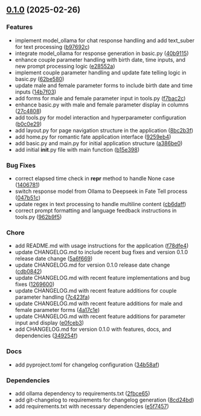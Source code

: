 <!-- insertion marker -->
<a name="0.1.0"></a>

## [0.1.0](https://github.com///compare/029265f81c5e132f54ae4ecf972aa738f20f5c7a...0.1.0) (2025-02-26)

### Features

- implement model_ollama for chat response handling and add text_suber for text processing ([b97692c](https://github.com///commit/b97692c7ac8b01cba817127bf160d4f3f31dfb49))
- integrate model_ollama for response generation in basic.py ([40b9115](https://github.com///commit/40b91152c65da21ae1db446dc09f3e58a3778857))
- enhance couple parameter handling with birth date, time inputs, and new prompt processing logic ([e28552a](https://github.com///commit/e28552acfe7114b4f76ff4fcce15057eff7be31d))
- implement couple parameter handling and update fate telling logic in basic.py ([62be580](https://github.com///commit/62be580da95020f5574d11a81e1b80f516faac08))
- update male and female parameter forms to include birth date and time inputs ([14b7f03](https://github.com///commit/14b7f03d16faec3d6f230ee836db2d83f005b53c))
- add forms for male and female parameter input in tools.py ([f7bac2c](https://github.com///commit/f7bac2c818c627535d00350d9f61dab187e968df))
- enhance basic.py with male and female parameter display in columns ([27c4808](https://github.com///commit/27c4808486ffcbc62bca0b60234fe5d72fd978b4))
- add tools.py for model interaction and hyperparameter configuration ([b0c0e29](https://github.com///commit/b0c0e295022a9e013663a80de2e263ec449c7085))
- add layout.py for page navigation structure in the application ([8bc2b3f](https://github.com///commit/8bc2b3fa83abb68fd06aeebd92372d2fb798c95d))
- add home.py for romantic fate application interface ([9259eb4](https://github.com///commit/9259eb432f2ea1f0eb19236e56b1599edf29035d))
- add basic.py and main.py for initial application structure ([a386be0](https://github.com///commit/a386be02eeb74dd5ee30577bc6389255338da93f))
- add initial __init__.py file with main function ([b15e398](https://github.com///commit/b15e398e6ea279c9099dc1ae9bec90ec73d3ea7b))

### Bug Fixes

- correct elapsed time check in __repr__ method to handle None case ([1406781](https://github.com///commit/14067812e3690bd27214c1e61ac31d381dc6654e))
- switch response model from Ollama to Deepseek in Fate Tell process ([047b51c](https://github.com///commit/047b51c40d63942dab0df2b0898a33141d09f271))
- update regex in text processing to handle multiline content ([cb6daff](https://github.com///commit/cb6daffa7e8777f0d7f131a3a95bb521b026d995))
- correct prompt formatting and language feedback instructions in tools.py ([962b9f5](https://github.com///commit/962b9f5ecb7884f4b4d7a3f3bbca77a62390f038))

### Chore

- add README.md with usage instructions for the application ([f78dfe4](https://github.com///commit/f78dfe4d9e719c120691122098cdacde7ef59ed6))
- update CHANGELOG.md to include recent bug fixes and version 0.1.0 release date change ([5a6f669](https://github.com///commit/5a6f669a3f5ddfe65852f6489771eb48757f8d57))
- update CHANGELOG.md for version 0.1.0 release date change ([cdb0842](https://github.com///commit/cdb0842b077a030cfc0638f87ef4960ed3ca9b15))
- update CHANGELOG.md with recent feature implementations and bug fixes ([1269600](https://github.com///commit/12696007d70a53833ba8dcbc657da3949178413c))
- update CHANGELOG.md with recent feature additions for couple parameter handling ([7c423fa](https://github.com///commit/7c423faccfd98f2c8e3e0f98b2c9302aea8d3ccb))
- update CHANGELOG.md with recent feature additions for male and female parameter forms ([4a17c1e](https://github.com///commit/4a17c1ed72cbe9926fb9784db773e8f3321a1d93))
- update CHANGELOG.md with recent feature additions for parameter input and display ([e0fceb3](https://github.com///commit/e0fceb3395902996663d811df45727dbb037278a))
- add CHANGELOG.md for version 0.1.0 with features, docs, and dependencies ([349254f](https://github.com///commit/349254fb6b079947aef0e147a5e4c15d9529c66d))

### Docs

- add pyproject.toml for changelog configuration ([34b58af](https://github.com///commit/34b58af4ad51abf606c35fee1659d95a220d5bd2))

### Dependencies

- add ollama dependency to requirements.txt ([2fbce65](https://github.com///commit/2fbce652c478cd28563ac4662039e125e9c00463))
- add git-changelog to requirements for changelog generation ([8cd24bd](https://github.com///commit/8cd24bdac8f2e6794f8ceece07c89921f1a1b929))
- add requirements.txt with necessary dependencies ([e5f7457](https://github.com///commit/e5f7457165a31b2b344c63833a4bb136d52f8481))

